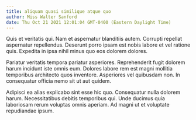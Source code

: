 ```yaml
---
title: aliquam quasi similique atque quo
author: Miss Walter Sanford
date: Thu Oct 21 2021 12:01:04 GMT-0400 (Eastern Daylight Time)
---
```

Quis et veritatis qui. Nam et aspernatur blanditiis autem. Corrupti repellat aspernatur repellendus. Deserunt porro ipsam est nobis labore et vel ratione quis. Expedita in ipsa nihil minus quo eos dolorem dolores.

 Pariatur veritatis tempora pariatur asperiores. Reprehenderit fugit dolorem harum incidunt iste omnis eum. Dolores labore rem est magni mollitia temporibus architecto quos inventore. Asperiores vel quibusdam non. In consequatur officia nemo sit ut aut quidem.

 Adipisci ea alias explicabo sint esse hic quo. Consequatur nulla dolorem harum. Necessitatibus debitis temporibus qui. Unde ducimus quia laboriosam rerum voluptas omnis aperiam. Ad magni ut et voluptate repudiandae ipsum.